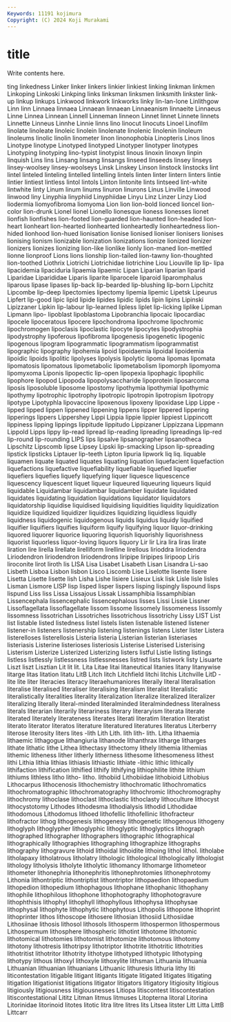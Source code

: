 ```yaml
---
Keywords: 11191 kojimura
Copyright: (C) 2024 Koji Murakami
---
```


# title

Write contents here.



ting linkedness Linker linker linkers linkier linkiest
linking linkman linkmen Linkoping Linkoski Linkping links linksman linksmen linksmith
linkster link-up linkup linkups Linkwood linkwork linkworks linky lin-lan-lone Linlithgow
Linn linn Linnaea linnaea Linnaean linnaean Linnaeanism linnaeite Linnaeus Linne
Linnea Linnean Linnell Linneman linneon Linnet linnet Linnete linnets Linnette
Linneus Linnhe Linnie linns lino linocut linocuts Linoel Linofilm linolate
linoleate linoleic linolein linolenate linolenic linolenin linoleum linoleums linolic linolin
linometer linon linonophobia Linopteris Linos linos Linotype linotype Linotyped linotyped
Linotyper linotyper linotypes Linotyping linotyping lino-typist linotypist linous linoxin linoxyn
linpin linquish Lins lins Linsang linsang linsangs linseed linseeds linsey
linseys linsey-woolsey linsey-woolseys Linsk Linskey Linson linstock linstocks lint lintel
linteled linteling lintelled lintelling lintels linten linter lintern linters lintie
lintier lintiest lintless lintol lintols Linton lintonite lints lintseed lint-white
lintwhite linty Linum linum linums linuron linurons Linus Linville Linwood
linwood liny Linyphia linyphiid Linyphiidae Linyu Linz Linzer Linzy Liod
liodermia liomyofibroma liomyoma Lion lion lion-bold lionced lioncel lion-color lion-drunk
Lionel lionel Lionello lionesque lioness lionesses lionet lionfish lionfishes lion-footed
lion-guarded lion-haunted lion-headed lion-heart lionheart lion-hearted lionhearted lionheartedly lionheartedness lion-hided
lionhood lion-hued lionisation lionise lionised lioniser lionisers lionises lionising lionism
lionizable lionization lionizations lionize lionized lionizer lionizers lionizes lionizing lion-like
lionlike lionly lion-maned lion-mettled lionne lionproof Lions lions lionship lion-tailed
lion-tawny lion-thoughted lion-toothed Liothrix Liotrichi Liotrichidae liotrichine Liou Liouville lip
lip- lipa lipacidemia lipaciduria lipaemia lipaemic Lipan Liparian liparian liparid
Liparidae Liparididae Liparis liparite liparocele liparoid liparomphalus liparous lipase lipases
lip-back lip-bearded lip-blushing lip-born Lipchitz Lipcombe lip-deep lipectomies lipectomy lipemia
lipemic Lipetsk Lipeurus Lipfert lip-good lipic lipid lipide lipides lipidic
lipids lipin lipins Lipinski Lipizzaner Lipkin lip-labour lip-learned lipless liplet
lip-licking liplike Lipman Lipmann lipo- lipoblast lipoblastoma Lipobranchia lipocaic lipocardiac
lipocele lipoceratous lipocere lipochondroma lipochrome lipochromic lipochromogen lipoclasis lipoclastic lipocyte
lipocytes lipodystrophia lipodystrophy lipoferous lipofibroma lipogenesis lipogenetic lipogenic lipogenous lipogram
lipogrammatic lipogrammatism lipogrammatist lipographic lipography lipohemia lipoid lipoidaemia lipoidal lipoidemia
lipoidic lipoids lipolitic lipolyses lipolysis lipolytic lipoma lipomas lipomata lipomatosis
lipomatous lipometabolic lipometabolism lipomorph lipomyoma lipomyxoma Liponis lipopectic lip-open lipopexia
lipophagic lipophilic lipophore lipopod Lipopoda lipopolysaccharide lipoprotein liposarcoma liposis liposoluble
liposome lipostomy lipothymia lipothymial lipothymic lipothymy lipotrophic lipotrophy lipotropic lipotropin
lipotropism lipotropy lipotype Lipotyphla lipovaccine lipoxenous lipoxeny lipoxidase Lipp Lippe
-lipped lipped lippen lippened lippening lippens lipper lippered lippering lipperings
lippers Lippershey Lippi Lippia lippie lippier lippiest Lippincott lippiness lipping
lippings lippitude lippitudo Lippizaner Lippizzana Lippmann Lippold Lipps lippy lip-read
lipread lip-reading lipreading lipreadings lip-red lip-round lip-rounding LIPS lips lipsalve
lipsanographer lipsanotheca Lipschitz Lipscomb lipse Lipsey Lipski lip-smacking Lipson lip-spreading
lipstick lipsticks Liptauer lip-teeth Lipton lipuria lipwork liq liq. liquable
liquamen liquate liquated liquates liquating liquation liquefacient liquefaction liquefactions liquefactive
liquefiability liquefiable liquefied liquefier liquefiers liquefies liquefy liquefying liquer liquesce
liquescence liquescency liquescent liquet liqueur liqueured liqueuring liqueurs liquid liquidable
Liquidambar liquidambar liquidamber liquidate liquidated liquidates liquidating liquidation liquidations liquidator
liquidators liquidatorship liquidise liquidised liquidising liquidities liquidity liquidization liquidize liquidized
liquidizer liquidizes liquidizing liquidless liquidly liquidness liquidogenic liquidogenous liquids liquidus
liquidy liquified liquifier liquifiers liquifies liquiform liquify liquifying liquor liquor-drinking
liquored liquorer liquorice liquoring liquorish liquorishly liquorishness liquorist liquorless liquor-loving
liquors liquory Lir lir Lira lira liras lirate liration lire
lirella lirellate lirelliform lirelline lirellous lirioddra liriodendra Liriodendron liriodendron liriodendrons
liripipe liripipes liripoop Liris liroconite lirot liroth lis LISA Lisa
Lisabet Lisabeth Lisan Lisandra Li-sao Lisbeth Lisboa Lisbon lisbon Lisco
Liscomb Lise Liselotte lisente lisere Lisetta Lisette lisette lish Lisha
Lishe lisiere Lisieux Lisk lisk Lisle lisle lisles Lisman Lismore
LISP lisp lisped lisper lispers lisping lispingly lispound lisps lispund
Liss liss Lissa Lissajous Lissak Lissamphibia lissamphibian Lissencephala lissencephalic lissencephalous
lisses Lissi Lissie Lissner Lissoflagellata lissoflagellate lissom lissome lissomely lissomeness
lissomly lissomness lissotrichan Lissotriches lissotrichous lissotrichy Lissy LIST List list
listable listed listedness listel listels listen listenable listened listener listener-in
listeners listenership listening listenings listens Lister lister Listera listerelloses listerellosis
Listeria listeria Listerian listerian listeriases listeriasis Listerine listerioses listeriosis Listerise
Listerised Listerising Listerism Listerize Listerized Listerizing listers listful Listie listing
listings listless listlessly listlessness listlessnesses listred lists listwork listy Lisuarte
Liszt liszt Lisztian Lit lit lit. Lita Litae litai litaneutical
litanies litany litanywise litarge litas litation litatu LitB Litch litch
Litchfield litchi litchis Litchville LitD -lite lite liter literacies literacy
literaehumaniores literaily literal literalisation literalise literalised literaliser literalising literalism literalist
literalistic literalistically literalities literality literalization literalize literalized literalizer literalizing literally
literal-minded literalminded literalmindedness literalness literals literarian literarily literariness literary literaryism
literata literate literated literately literateness literates literati literatim literation literatist
literato literator literatos literature literatured literatures literatus Literberry literose literosity
liters lites -lith Lith Lith. lith lith- lith. Litha lithaemia
lithaemic lithagogue lithangiuria lithanode lithanthrax litharge litharges lithate lithatic lithe
Lithea lithectasy lithectomy lithely lithemia lithemias lithemic litheness lither litherly
litherness lithesome lithesomeness lithest lithi Lithia lithia lithias lithiasis lithiastic
lithiate -lithic lithic lithically lithifaction lithification lithified lithify lithifying lithiophilite
lithite lithium lithiums lithless litho litho- litho. lithobiid Lithobiidae lithobioid
Lithobius Lithocarpus lithocenosis lithochemistry lithochromatic lithochromatics lithochromatographic lithochromatography lithochromic lithochromography
lithochromy lithoclase lithoclast lithoclastic lithoclasty lithoculture lithocyst lithocystotomy Lithodes lithodesma
lithodialysis lithodid Lithodidae lithodomous Lithodomus lithoed lithofellic lithofellinic lithofracteur lithofractor
lithog lithogenesis lithogenesy lithogenetic lithogenous lithogeny lithoglyph lithoglypher lithoglyphic lithoglyptic
lithoglyptics lithograph lithographed lithographer lithographers lithographic lithographical lithographically lithographies lithographing
lithographize lithographs lithography lithogravure lithoid lithoidal lithoidite lithoing lithol lithol.
litholabe litholapaxy litholatrous litholatry lithologic lithological lithologically lithologist lithology litholysis
litholyte litholytic lithomancy lithomarge lithometeor lithometer lithonephria lithonephritis lithonephrotomies lithonephrotomy
Lithonia lithontriptic lithontriptist lithontriptor lithopaedion lithopaedium lithopedion lithopedium lithophagous lithophane
lithophanic lithophany lithophile lithophilous lithophone lithophotography lithophotogravure lithophthisis lithophyl lithophyll
lithophyllous lithophysa lithophysae lithophysal lithophyte lithophytic lithophytous Lithopolis lithopone lithoprint
lithoprinter lithos lithoscope lithosere lithosian lithosiid Lithosiidae Lithosiinae lithosis lithosol
lithosols lithosperm lithospermon lithospermous Lithospermum lithosphere lithospheric lithotint lithotome lithotomic
lithotomical lithotomies lithotomist lithotomize lithotomous lithotomy lithotony lithotresis lithotripsy lithotriptor
lithotrite lithotritic lithotrities lithotritist lithotritor lithotrity lithotype lithotyped lithotypic lithotyping
lithotypy lithous lithoxyl lithoxyle lithoxylite lithsman Lithuania lithuania Lithuanian lithuanian
lithuanians Lithuanic lithuresis lithuria lithy liti liticontestation litigable litigant litigants
litigate litigated litigates litigating litigation litigationist litigations litigator litigators litigatory
litigiosity litigious litigiously litigiousness litigiousnesses Litiopa litiscontest litiscontestation litiscontestational Lititz
Litman litmus litmuses Litopterna litoral Litorina Litorinidae litorinoid litotes litotic
litra litre litres lits Litsea litster Litt Litta LittB Littcarr
